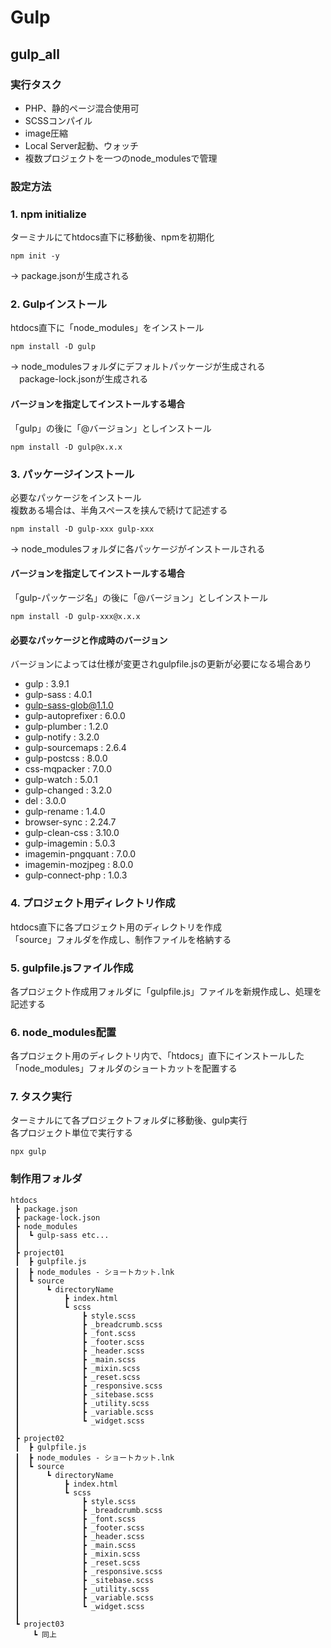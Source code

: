 # Gulp

## gulp_all

### 実行タスク
- PHP、静的ページ混合使用可
- SCSSコンパイル
- image圧縮
- Local Server起動、ウォッチ
- 複数プロジェクトを一つのnode_modulesで管理


### 設定方法
### 1. npm initialize
ターミナルにてhtdocs直下に移動後、npmを初期化
```
npm init -y
```
-> package.jsonが生成される

### 2. Gulpインストール
htdocs直下に「node_modules」をインストール  
```
npm install -D gulp
```
-> node_modulesフォルダにデフォルトパッケージが生成される  
　package-lock.jsonが生成される

#### バージョンを指定してインストールする場合
「gulp」の後に「@バージョン」としインストール  

```
npm install -D gulp@x.x.x
```


### 3. パッケージインストール
必要なパッケージをインストール  
複数ある場合は、半角スペースを挟んで続けて記述する
```
npm install -D gulp-xxx gulp-xxx
```
-> node_modulesフォルダに各パッケージがインストールされる  

#### バージョンを指定してインストールする場合
「gulp-パッケージ名」の後に「@バージョン」としインストール  

```
npm install -D gulp-xxx@x.x.x
```


#### 必要なパッケージと作成時のバージョン
バージョンによっては仕様が変更されgulpfile.jsの更新が必要になる場合あり  

- gulp : 3.9.1
- gulp-sass : 4.0.1
- gulp-sass-glob@1.1.0
- gulp-autoprefixer : 6.0.0
- gulp-plumber : 1.2.0
- gulp-notify : 3.2.0
- gulp-sourcemaps : 2.6.4
- gulp-postcss : 8.0.0
- css-mqpacker : 7.0.0
- gulp-watch : 5.0.1
- gulp-changed : 3.2.0
- del : 3.0.0
- gulp-rename : 1.4.0
- browser-sync : 2.24.7
- gulp-clean-css : 3.10.0
- gulp-imagemin : 5.0.3
- imagemin-pngquant : 7.0.0
- imagemin-mozjpeg : 8.0.0
- gulp-connect-php : 1.0.3



### 4. プロジェクト用ディレクトリ作成
htdocs直下に各プロジェクト用のディレクトリを作成  
「source」フォルダを作成し、制作ファイルを格納する

### 5. gulpfile.jsファイル作成
各プロジェクト作成用フォルダに「gulpfile.js」ファイルを新規作成し、処理を記述する

### 6. node_modules配置
各プロジェクト用のディレクトリ内で、「htdocs」直下にインストールした「node_modules」フォルダのショートカットを配置する


### 7. タスク実行
ターミナルにて各プロジェクトフォルダに移動後、gulp実行  
各プロジェクト単位で実行する

```
npx gulp
```




### 制作用フォルダ

```
htdocs
 ┣ package.json
 ┣ package-lock.json
 ┣ node_modules
 ┃  ┗ gulp-sass etc...
 ┃
 ┣ project01
 ┃  ┣ gulpfile.js
 ┃  ┣ node_modules - ショートカット.lnk
 ┃  ┗ source
 ┃      ┗ directoryName
 ┃          ┣ index.html
 ┃          ┗ scss
 ┃              ┣ style.scss
 ┃              ┣ _breadcrumb.scss
 ┃              ┣ _font.scss
 ┃              ┣ _footer.scss
 ┃              ┣ _header.scss
 ┃              ┣ _main.scss
 ┃              ┣ _mixin.scss
 ┃              ┣ _reset.scss
 ┃              ┣ _responsive.scss
 ┃              ┣ _sitebase.scss
 ┃              ┣ _utility.scss
 ┃              ┣ _variable.scss
 ┃              ┗ _widget.scss
 ┃
 ┣ project02
 ┃  ┣ gulpfile.js
 ┃  ┣ node_modules - ショートカット.lnk
 ┃  ┗ source
 ┃      ┗ directoryName
 ┃          ┣ index.html
 ┃          ┗ scss
 ┃              ┣ style.scss
 ┃              ┣ _breadcrumb.scss
 ┃              ┣ _font.scss
 ┃              ┣ _footer.scss
 ┃              ┣ _header.scss
 ┃              ┣ _main.scss
 ┃              ┣ _mixin.scss
 ┃              ┣ _reset.scss
 ┃              ┣ _responsive.scss
 ┃              ┣ _sitebase.scss
 ┃              ┣ _utility.scss
 ┃              ┣ _variable.scss
 ┃              ┗ _widget.scss
 ┃
 ┗ project03
     ┗ 同上
```


